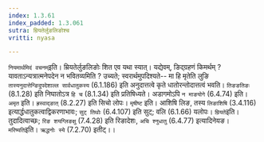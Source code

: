 ```yaml
---
index: 1.3.61
index_padded: 1.3.061
sutra: म्रियतेर्लुङलिङोश्च
vritti: nyasa

---
```

`नियमार्थमिदं वचनम्`इति। म्रियतेर्लुङलिङोः शित एव यथा स्यात्। यद्येवम्, ङिद्ग्रहणं किमर्थम् ? यावताऽन्यत्रात्मनेपदेन न भवितव्यमिति ? उच्यते; स्वरार्थमुपदिश्यते-- मा हि मृतेति लुङि `तास्यनुदात्तेन्ङिदुपदेशाल्ल सार्वधातुकस्य` (6.1.186) इति अनुदात्तत्वे कृते धातोरन्तोदात्तत्वं भवति। `तिङङतिङः` (8.1.28) इति निघातोऽत्र `हि च` (8.1.34) इति प्रतिषिध्यते। अडागमोऽपि `न माङयोगे` (6.4.74) इति। `अमृत` इति। `ह्रस्वाद्ङात्` (8.2.27) इति सिचो लोपः। `मृषीष्ट` इति। आशिषि लिङ, तस्य `लिङाशिषि` (3.4.116) इत्यार्द्धधातुकत्वाद्विकरणाभावः; `सुट् तिथोः` (6.4.107) इति सुट्; वलि (6.1.66) यलोपः। `म्रियते`इति। तुदादित्वाच्छः; `रिङ शयग्लिङक्षु` (7.4.28) इति रिङादेशः, `अचि श्नुधातु` (6.4.77) इत्यादिनेयङ। `मरिष्यति`इति। `ऋद्धनोः स्ये` (7.2.70) इतीट्।।